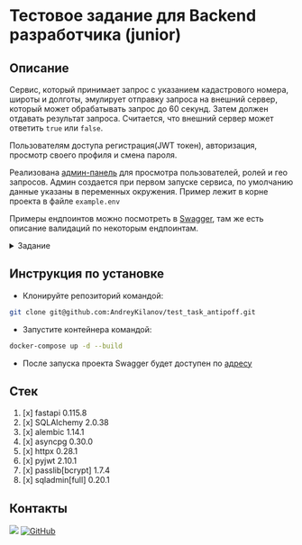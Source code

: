 # Тестовое задание для Backend разработчика (junior)

## Описание
Сервис, который принимает запрос с указанием кадастрового номера, широты и долготы, эмулирует 
отправку запроса на внешний сервер, который может обрабатывать запрос до 60 секунд. Затем должен отдавать результат запроса. Считается, что внешний сервер может ответить `true` или `false`.

Пользователям доступа регистрация(JWT токен), авторизация, просмотр своего профиля и смена пароля.

Реализована [админ-панель](http://127.0.0.1:8000/admin/login) для просмотра пользователей, ролей и гео запросов. Админ создается при первом
запуске сервиса, по умолчанию данные указаны в переменных окружения. Пример лежит в корне проекта 
в файле `example.env`

Примеры ендпоинтов можно посмотреть в [Swagger](http://127.0.0.1:8000/docs), там же есть описание 
валидаций по некоторым ендпоинтам.


<details><summary>Задание</summary>
<br>

### Тестовое задание для Backend разработчика (junior)  
#### Описание задания:  
Написать сервис, который принимает запрос с указанием кадастрового номера, широты и долготы, эмулирует отправку запроса на внешний сервер, который может обрабатывать запрос до 60 секунд. Затем должен отдавать результат запроса. Считается, что внешний сервер может ответить `true` или `false`.
Данные запроса на сервер и ответ с внешнего сервера должны быть сохранены в БД. Нужно написать 
АПИ для получения истории всех запросов/истории по кадастровому номеру.  
#### Сервис должен содержать следующие эндпоинты:  
"/query" - принимает кадастровый номер  
"/ping" - проверка, что  сервер запустился  
"/history" - для получения истории запросов  
"/result" - эндпоинт эмулируемоего сервера, который возвращает `true` или `false`  
Сервис завернуть в Dockerfile.  
Составить README с запуском. Наставникам будет проще и быстрее проверить вашу работу.  
#### Необходимый стэк:  
FastAPI (async роуты)
PostgreSQL
SQLAlchemy (async запросы)
Alembic
Docker
Docker Compose
Pytest  
#### Дополнительные требования:
*Дополнительное задание №1. Можно добавить дополнительный сервис, который будет принимать 
запросы первого сервиса и эмулировать внешний сервер.  
*Дополнительное задание №2. Можно добавить регистрацию и авторизацию


Будет плюсом!
Документация к сервису
Тесты функционала
Валидация данных
Админ Панель


</details>

## Инструкция по установке

- Клонируйте репозиторий командой:
```bash
git clone git@github.com:AndreyKilanov/test_task_antipoff.git
```
  

- Запустите контейнера командой:
```bash
docker-compose up -d --build
```
- После запуска проекта Swagger будет доступен по [адресу](http://127.0.0.1:8000/docs)

## Стек

1. [x] fastapi 0.115.8
2. [x] SQLAlchemy 2.0.38
3. [x] alembic 1.14.1
4. [x] asyncpg 0.30.0
5. [x] httpx 0.28.1
6. [x] pyjwt 2.10.1
7. [x] passlib[bcrypt] 1.7.4
8. [x] sqladmin[full] 0.20.1


## Контакты
[![](https://img.shields.io/badge/Telegram-2CA5E0?style=for-the-badge&logo=telegram&logoColor=white)](https://t.me/AndyFebruary)
[![GitHub](https://img.shields.io/badge/GitHub-100000?style=for-the-badge&logo=github&logoColor=white)](https://github.com/AndreyKilanov)
